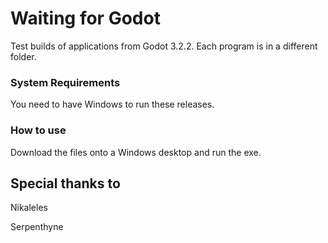 # Waiting for Godot

Test builds of applications from Godot 3.2.2.
Each program is in a different folder.

### System Requirements

You need to have Windows to run these releases.

### How to use

Download the files onto a Windows desktop and run the exe.

## Special thanks to

Nikaleles

Serpenthyne
